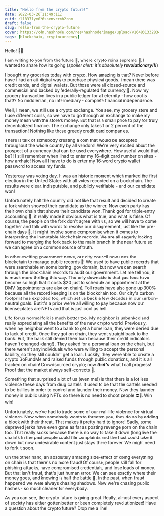 ```yaml
---
title: "Hello from the crypto future!"
date: 2022-03-26T11:49:11Z
cuid: cl1837lyx026ssenvccmb2rom
draft: false
slug: hello-from-the-crypto-future
cover: https://cdn.hashnode.com/res/hashnode/image/upload/v1648313328346/otgDMJ1Ja.jpg
tags: [blockchain, cryptocurrency]
---
```


Hello! 👋🏻

I am writing to you from the future 🚀, where crypto reins supreme 🤑. I wanted to share how its going (_spoiler alert: it's absolutely **revolutionary!!!**_)

I bought my groceries today with crypto. How amazing is that? Never before have I had an all-digital way to purchase physical goods. I mean there was credit cards, and digital wallets. But those were all closed-source and commercial and backed by federally-regulated fiat currency 🤮. Now my grocery transaction lives in a public ledger for all eternity - how cool is that!? No middleman, no intermediary - complete financial independence.

Well, I mean, we still use a crypto exchange. You see, my grocery store and I use different coins, so we have to go through an exchange to make my money mesh with the store's money. But that is a small price to pay for truly decentralized finance. The exchange only takes 1 or 2 percent of the transaction! Nothing like those greedy credit card companies.

There is talk of somebody creating a coin that would be accepted throughout the whole country by all vendors! We're very excited about the prospect of a currency that can be used everywhere. How useful would that be?! I still remember when I had to enter my 16-digit card number on sites - how archaic! Now all I have to do is enter my 16-word crypto wallet password to access my funds.

Yesterday was voting day. It was an historic moment which marked the first election in the United States with all votes recorded on a blockchain. The results were clear, indisputable, and publicly verifiable - and our candidate won!

Unfortunately half the country did not like that result and decided to create a fork which showed their candidate as the winner. Now each party has their own chain that shows their candidate won. Thank god for triple-entry accounting 🙏, it really made it obvious what is true, and what is false. Of course, the people on the fork don't agree with us, so we will have to come together and talk with words to resolve our disagreement, just like the pre-chain days 🤮. It might involve some compromise when it comes to interpreting the immutable blockchain records. We are all eagerly looking forward to merging the fork back to the main branch in the near future so we can agree on a common source of truth.

In other exciting government news, our city council now uses the blockchain to manage public records 🏢! We used to have public records that were searchable on some boring .gov domain, but now we can search through the blockchain records to audit our government. Let me tell you, it is much more thrilling this way. The only downside is that gas fees have become so high that it costs $20 just to schedule an appointment at the DMV (appointments are also on chain). Toll roads have also gone up 300% because all the record keeping is on the blockchain too. Our city's carbon footprint has exploded too, which set us back a few decades in our carbon-neutral goals. But it's a price we're all willing to pay because now our license plates are NFTs and that is just cool as hell.

Life for us normal folk is much better too. My neighbor is unbanked and really appreciating all the benefits of the new crypto world. Previously, when my neighbor went to a bank to get a home loan, they were denied due to lack of credit. Once they got on chain, they went straight back to the bank. But, the bank still denied their loan because their credit indicators haven't changed (dang!). They asked for a personal loan on the chain, but there weren't any individuals who were willing to accept the personal liability, so they still couldn't get a loan. Luckily, they were able to create a crypto GoFundMe and raised funds through public donations, and it is all tracked on chain! Crowdsourced crypto; now **_that's_** what I call progress! Proof that the market always self-corrects 🦾.

Something that surprised a lot of us (even me!) is that there is a lot less violence these days from drug cartels. It used to be that the cartels needed to be bullies in order to control and launder their money. Now they launder money in public using NFTs, so there is no need to shoot people ⛔️🔫. Win win!

Unfortunately, we've had to trade some of our real-life violence for virtual violence. Now when somebody wants to threaten you, they do so by adding a block with their threat. That makes it pretty hard to ignore! Sadly, some depraved jerks have even gone as far as posting revenge porn on the chain too. That really sucks because there is no way to take it down (long live the chain!). In the past people could file complaints and the host could take it down but now undesirable content just stays there forever. We might need to fork it soon.

On the other hand, an absolutely amazing side-effect of doing everything on chain is that there's no more fraud! Of course, people still fall for phishing attacks, have compromised credentials, and lose loads of money. But that isn't fraud, that's just human error. We can see exactly where their money goes, and knowing is half the battle 🧠. In the past, when fraud happened we were always chasing shadows. Now we're chasing public hashes - so much cleaner for everybody.

As you can see, the crypto future is going great. Really, almost every aspect of society has either gotten better or been completely revolutionized! Have a question about the crypto future? Drop me a line!
